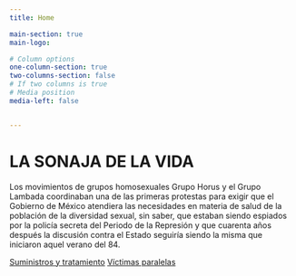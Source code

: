 ```yaml
---
title: Home

main-section: true
main-logo:

# Column options
one-column-section: true
two-columns-section: false
# If two columns is true
# Media position
media-left: false


---
```

# LA SONAJA DE LA VIDA

Los movimientos de grupos homosexuales Grupo Horus y el Grupo Lambada coordinaban una de las primeras protestas para exigir que el Gobierno de México atendiera las necesidades en materia de salud de la población de la diversidad sexual, sin saber, que estaban siendo espiados por la policía secreta del Periodo de la Represión y que cuarenta años después la discusión contra el Estado seguiría siendo la misma que iniciaron aquel verano del 84.

[Suministros y tratamiento]()
[Víctimas paralelas]()




